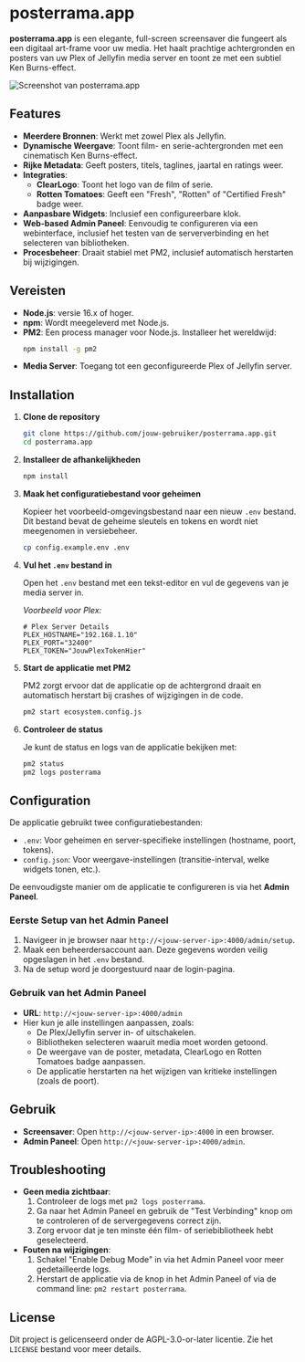 # posterrama.app

**posterrama.app** is een elegante, full-screen screensaver die fungeert als een digitaal art-frame voor uw media. Het haalt prachtige achtergronden en posters van uw Plex of Jellyfin media server en toont ze met een subtiel Ken Burns-effect.

![Screenshot van posterrama.app](https://user-images.githubusercontent.com/example/screenshot.png) <!-- Vervang dit door een echte screenshot URL -->

## Features

*   **Meerdere Bronnen**: Werkt met zowel Plex als Jellyfin.
*   **Dynamische Weergave**: Toont film- en serie-achtergronden met een cinematisch Ken Burns-effect.
*   **Rijke Metadata**: Geeft posters, titels, taglines, jaartal en ratings weer.
*   **Integraties**:
    *   **ClearLogo**: Toont het logo van de film of serie.
    *   **Rotten Tomatoes**: Geeft een "Fresh", "Rotten" of "Certified Fresh" badge weer.
*   **Aanpasbare Widgets**: Inclusief een configureerbare klok.
*   **Web-based Admin Paneel**: Eenvoudig te configureren via een webinterface, inclusief het testen van de serververbinding en het selecteren van bibliotheken.
*   **Procesbeheer**: Draait stabiel met PM2, inclusief automatisch herstarten bij wijzigingen.

## Vereisten

*   **Node.js**: versie 16.x of hoger.
*   **npm**: Wordt meegeleverd met Node.js.
*   **PM2**: Een process manager voor Node.js. Installeer het wereldwijd:
    ```bash
    npm install -g pm2
    ```
*   **Media Server**: Toegang tot een geconfigureerde Plex of Jellyfin server.

## Installation

1.  **Clone de repository**
    ```bash
    git clone https://github.com/jouw-gebruiker/posterrama.app.git
    cd posterrama.app
    ```

2.  **Installeer de afhankelijkheden**
    ```bash
    npm install
    ```

3.  **Maak het configuratiebestand voor geheimen**

    Kopieer het voorbeeld-omgevingsbestand naar een nieuw `.env` bestand. Dit bestand bevat de geheime sleutels en tokens en wordt niet meegenomen in versiebeheer.

    ```bash
    cp config.example.env .env
    ```

4.  **Vul het `.env` bestand in**

    Open het `.env` bestand met een tekst-editor en vul de gegevens van je media server in.

    *Voorbeeld voor Plex:*
    ```env
    # Plex Server Details
    PLEX_HOSTNAME="192.168.1.10"
    PLEX_PORT="32400"
    PLEX_TOKEN="JouwPlexTokenHier"
    ```

5.  **Start de applicatie met PM2**

    PM2 zorgt ervoor dat de applicatie op de achtergrond draait en automatisch herstart bij crashes of wijzigingen in de code.

    ```bash
    pm2 start ecosystem.config.js
    ```

6.  **Controleer de status**

    Je kunt de status en logs van de applicatie bekijken met:
    ```bash
    pm2 status
    pm2 logs posterrama
    ```

## Configuration

De applicatie gebruikt twee configuratiebestanden:

*   `.env`: Voor geheimen en server-specifieke instellingen (hostname, poort, tokens).
*   `config.json`: Voor weergave-instellingen (transitie-interval, welke widgets tonen, etc.).

De eenvoudigste manier om de applicatie te configureren is via het **Admin Paneel**.

### Eerste Setup van het Admin Paneel

1.  Navigeer in je browser naar `http://<jouw-server-ip>:4000/admin/setup`.
2.  Maak een beheerdersaccount aan. Deze gegevens worden veilig opgeslagen in het `.env` bestand.
3.  Na de setup word je doorgestuurd naar de login-pagina.

### Gebruik van het Admin Paneel

*   **URL**: `http://<jouw-server-ip>:4000/admin`
*   Hier kun je alle instellingen aanpassen, zoals:
    *   De Plex/Jellyfin server in- of uitschakelen.
    *   Bibliotheken selecteren waaruit media moet worden getoond.
    *   De weergave van de poster, metadata, ClearLogo en Rotten Tomatoes badge aanpassen.
    *   De applicatie herstarten na het wijzigen van kritieke instellingen (zoals de poort).

## Gebruik

*   **Screensaver**: Open `http://<jouw-server-ip>:4000` in een browser.
*   **Admin Paneel**: Open `http://<jouw-server-ip>:4000/admin`.

## Troubleshooting

*   **Geen media zichtbaar**:
    1.  Controleer de logs met `pm2 logs posterrama`.
    2.  Ga naar het Admin Paneel en gebruik de "Test Verbinding" knop om te controleren of de servergegevens correct zijn.
    3.  Zorg ervoor dat je ten minste één film- of seriebibliotheek hebt geselecteerd.
*   **Fouten na wijzigingen**:
    1.  Schakel "Enable Debug Mode" in via het Admin Paneel voor meer gedetailleerde logs.
    2.  Herstart de applicatie via de knop in het Admin Paneel of via de command line: `pm2 restart posterrama`.

## License

Dit project is gelicenseerd onder de AGPL-3.0-or-later licentie. Zie het `LICENSE` bestand voor meer details.
